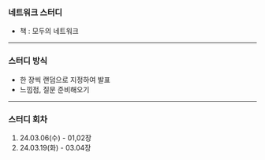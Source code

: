### 네트워크 스터디

- 책 : 모두의 네트워크

---

### 스터디 방식

- 한 장씩 랜덤으로 지정하여 발표
- 느낌점, 질문 준비해오기

---

### 스터디 회차

1. 24.03.06(수) - 01,02장
2. 24.03.19(화) - 03.04장

